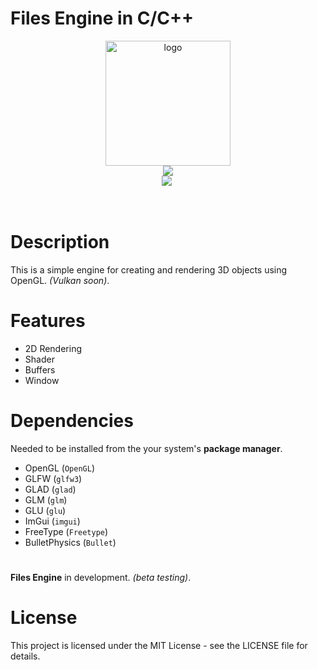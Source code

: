 # Files Engine in C/C++


<p align="center">
    <img src="https://github.com/shawarmateam/cfiles-engine/blob/main/assets/textures/logo200x200.png" alt="logo" width="200">
    </br>
    <a href="https://github.com/shawarmateam/cfiles-engine/blob/main/LICENSE">
    <img src="https://img.shields.io/github/license/shawarmateam/cfiles-engine?style=for-the-badge">
    </a>
    </br>
    <img src="https://img.shields.io/github/repo-size/shawarmateam/cfiles-engine?style=for-the-badge">
    <img src="https://img.shields.io/depfu/dependencies/github/shawarmateam/cfiles-engine?style=for-the-badge" alt="">
</p>
</br>

# Description

This is a simple engine for creating and rendering 3D objects using OpenGL.
*(Vulkan soon)*.

# Features

- 2D Rendering
- Shader
- Buffers
- Window

# Dependencies

Needed to be installed from the your system's **package manager**.

- OpenGL (`OpenGL`)
- GLFW (`glfw3`)
- GLAD (`glad`)
- GLM (`glm`)
- GLU (`glu`)
- ImGui (`imgui`)
- FreeType (`Freetype`)
- BulletPhysics (`Bullet`)

#

**Files Engine** in development. *(beta testing)*.

# License

This project is licensed under the MIT License - see the LICENSE file for details.
